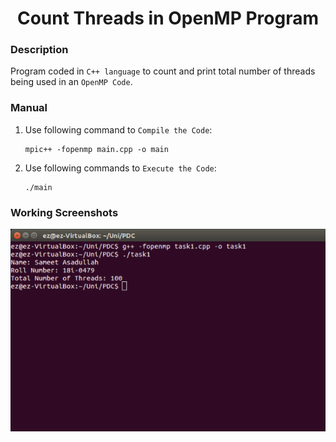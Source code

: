 <h1 align="center">Count Threads in OpenMP Program</h1>

### Description
Program coded in `C++ language` to count and print total number of threads being used in an `OpenMP Code`.

### Manual
1) Use following command to `Compile the Code`:
    ```
    mpic++ -fopenmp main.cpp -o main
    ```

2) Use following commands to `Execute the Code`:
    ```
    ./main
    ```
    
### Working Screenshots
<div align="center">
  <img src = "https://github.com/SameetAsadullah/Count-Threads-OpenMP/blob/main/extras/working-ss.png" alt = "" width="700px"/>
</div>
